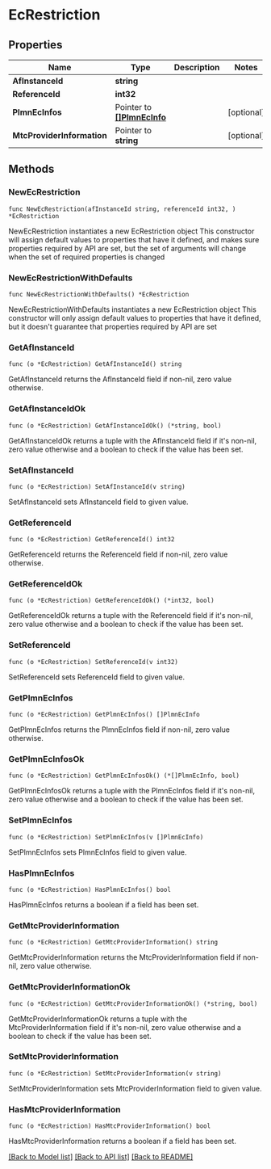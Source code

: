 # EcRestriction

## Properties

Name | Type | Description | Notes
------------ | ------------- | ------------- | -------------
**AfInstanceId** | **string** |  | 
**ReferenceId** | **int32** |  | 
**PlmnEcInfos** | Pointer to [**[]PlmnEcInfo**](PlmnEcInfo.md) |  | [optional] 
**MtcProviderInformation** | Pointer to **string** |  | [optional] 

## Methods

### NewEcRestriction

`func NewEcRestriction(afInstanceId string, referenceId int32, ) *EcRestriction`

NewEcRestriction instantiates a new EcRestriction object
This constructor will assign default values to properties that have it defined,
and makes sure properties required by API are set, but the set of arguments
will change when the set of required properties is changed

### NewEcRestrictionWithDefaults

`func NewEcRestrictionWithDefaults() *EcRestriction`

NewEcRestrictionWithDefaults instantiates a new EcRestriction object
This constructor will only assign default values to properties that have it defined,
but it doesn't guarantee that properties required by API are set

### GetAfInstanceId

`func (o *EcRestriction) GetAfInstanceId() string`

GetAfInstanceId returns the AfInstanceId field if non-nil, zero value otherwise.

### GetAfInstanceIdOk

`func (o *EcRestriction) GetAfInstanceIdOk() (*string, bool)`

GetAfInstanceIdOk returns a tuple with the AfInstanceId field if it's non-nil, zero value otherwise
and a boolean to check if the value has been set.

### SetAfInstanceId

`func (o *EcRestriction) SetAfInstanceId(v string)`

SetAfInstanceId sets AfInstanceId field to given value.


### GetReferenceId

`func (o *EcRestriction) GetReferenceId() int32`

GetReferenceId returns the ReferenceId field if non-nil, zero value otherwise.

### GetReferenceIdOk

`func (o *EcRestriction) GetReferenceIdOk() (*int32, bool)`

GetReferenceIdOk returns a tuple with the ReferenceId field if it's non-nil, zero value otherwise
and a boolean to check if the value has been set.

### SetReferenceId

`func (o *EcRestriction) SetReferenceId(v int32)`

SetReferenceId sets ReferenceId field to given value.


### GetPlmnEcInfos

`func (o *EcRestriction) GetPlmnEcInfos() []PlmnEcInfo`

GetPlmnEcInfos returns the PlmnEcInfos field if non-nil, zero value otherwise.

### GetPlmnEcInfosOk

`func (o *EcRestriction) GetPlmnEcInfosOk() (*[]PlmnEcInfo, bool)`

GetPlmnEcInfosOk returns a tuple with the PlmnEcInfos field if it's non-nil, zero value otherwise
and a boolean to check if the value has been set.

### SetPlmnEcInfos

`func (o *EcRestriction) SetPlmnEcInfos(v []PlmnEcInfo)`

SetPlmnEcInfos sets PlmnEcInfos field to given value.

### HasPlmnEcInfos

`func (o *EcRestriction) HasPlmnEcInfos() bool`

HasPlmnEcInfos returns a boolean if a field has been set.

### GetMtcProviderInformation

`func (o *EcRestriction) GetMtcProviderInformation() string`

GetMtcProviderInformation returns the MtcProviderInformation field if non-nil, zero value otherwise.

### GetMtcProviderInformationOk

`func (o *EcRestriction) GetMtcProviderInformationOk() (*string, bool)`

GetMtcProviderInformationOk returns a tuple with the MtcProviderInformation field if it's non-nil, zero value otherwise
and a boolean to check if the value has been set.

### SetMtcProviderInformation

`func (o *EcRestriction) SetMtcProviderInformation(v string)`

SetMtcProviderInformation sets MtcProviderInformation field to given value.

### HasMtcProviderInformation

`func (o *EcRestriction) HasMtcProviderInformation() bool`

HasMtcProviderInformation returns a boolean if a field has been set.


[[Back to Model list]](../README.md#documentation-for-models) [[Back to API list]](../README.md#documentation-for-api-endpoints) [[Back to README]](../README.md)


